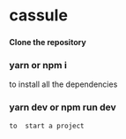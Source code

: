 # cassule
###

<h4>Clone the repository</h4>

 
 ### yarn or npm i
   to install all the dependencies

 ### yarn dev or npm run dev
    to  start a project


